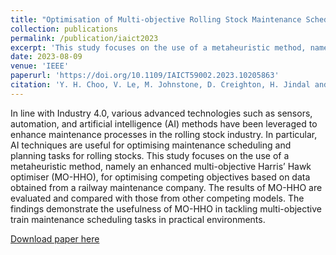 ```yaml
---
title: "Optimisation of Multi-objective Rolling Stock Maintenance Scheduling with Harris’ Hawk Optimiser"
collection: publications
permalink: /publication/iaict2023
excerpt: 'This study focuses on the use of a metaheuristic method, namely an enhanced multi-objective Harris’ Hawk optimiser (MO-HHO), for optimising competing objectives based on data obtained from a railway maintenance company.'
date: 2023-08-09
venue: 'IEEE'
paperurl: 'https://doi.org/10.1109/IAICT59002.2023.10205863'
citation: 'Y. H. Choo, V. Le, M. Johnstone, D. Creighton, H. Jindal and K. Tan, "Optimisation of Multi-objective Rolling Stock Maintenance Scheduling with Harris’ Hawk Optimiser," 2023 IEEE International Conference on Industry 4.0, Artificial Intelligence, and Communications Technology (IAICT), BALI, Indonesia, 2023, pp. 59-65, doi: 10.1109/IAICT59002.2023.10205863.'
---
```


In line with Industry 4.0, various advanced technologies such as sensors, automation, and artificial intelligence (AI) methods have been leveraged to enhance maintenance processes in the rolling stock industry. In particular, AI techniques are useful for optimising maintenance scheduling and planning tasks for rolling stocks. This study focuses on the use of a metaheuristic method, namely an enhanced multi-objective Harris’ Hawk optimiser (MO-HHO), for optimising competing objectives based on data obtained from a railway maintenance company. The results of MO-HHO are evaluated and compared with those from other competing models. The findings demonstrate the usefulness of MO-HHO in tackling multi-objective train maintenance scheduling tasks in practical environments.

[Download paper here](https://doi.org/10.1109/IAICT59002.2023.10205863)